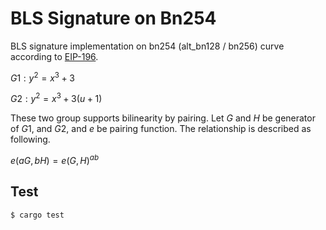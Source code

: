 # BLS Signature on Bn254
BLS signature implementation on bn254 (alt_bn128 / bn256) curve according to [EIP-196](https://eips.ethereum.org/EIPS/eip-196).

$G1: y^2 = x^3 + 3$

$G2: y^2 = x^3 + 3(u + 1)$

These two group supports bilinearity by pairing. Let $G$ and $H$ be generator of $G1$, and $G2$, and $e$ be pairing function. The relationship is described as following.

$e(aG, bH) = e(G, H)^{ab}$

## Test

```shell
$ cargo test
```
